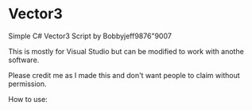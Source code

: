 # Vector3
Simple C# Vector3 Script by Bobbyjeff9876"9007

This is mostly for Visual Studio but can be modified to work with anothe software.

Please credit me as I made this and don't want people to claim without permission.

How to use: 
